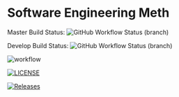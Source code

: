 # Software Engineering Meth

Master Build Status: ![GitHub Workflow Status (branch)](https://img.shields.io/github/actions/workflow/status/robbierfleming/devops/main.yml?branch=master&style=flat-square)

Develop Build Status: ![GitHub Workflow Status (branch)](https://img.shields.io/github/actions/workflow/status/robbierfleming/devops/main.yml?branch=develop&style=flat-square)

![workflow](https://github.com/robbierfleming/devops/actions/workflows/main.yml/badge.svg)

[![LICENSE](https://img.shields.io/github/license/robbierfleming/devops.svg?style=flat-square)](https://github.com/<github-username>/devops/blob/master/LICENSE)

[![Releases](https://img.shields.io/github/release/robbierfleming/devops/all.svg?style=flat-square)](https://github.com/<github-username>/devops/releases)